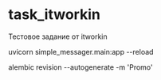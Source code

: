 # task_itworkin
Тестовое задание от itworkin

 uvicorn simple_messager.main:app --reload

  alembic revision --autogenerate -m 'Promo'